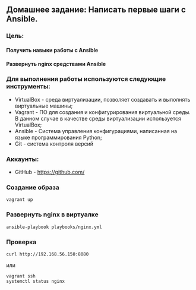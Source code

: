 ## Домашнее задание: Написать первые шаги с Ansible.
### Цель:
#### Получить навыки работы с Ansible
#### Развернуть nginx средствами Ansible

### Для выполнения работы используются следующие инструменты:
- VirtualBox - среда виртуализации, позволяет создавать и выполнять виртуальные машины;
- Vagrant - ПО для создания и конфигурирования виртуальной среды. В данном случае в качестве среды виртуализации используется VirtualBox;
- Ansible - Система управления конфигурациями, написанная на языке программирования Python;
- Git - система контроля версий

### Аккаунты:
- GitHub - https://github.com/

### Создание образа
```
vagrant up
```
### Развернуть nginx в виртуалке
```
ansible-playbook playbooks/nginx.yml
```

### Проверка
```
curl http://192.168.56.150:8080
```
или
```
vagrant ssh
systemctl status nginx
```

